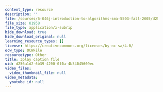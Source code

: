 ```yaml
---
content_type: resource
description: ''
file: /courses/6-046j-introduction-to-algorithms-sma-5503-fall-2005/d256a1d26b3942000f0a4b54045609ec_whjt_N9uYFI.srt
file_size: 81958
file_type: application/x-subrip
hide_download: true
hide_download_original: null
learning_resource_types: []
license: https://creativecommons.org/licenses/by-nc-sa/4.0/
ocw_type: OCWFile
resourcetype: Other
title: 3play caption file
uid: d256a1d2-6b39-4200-0f0a-4b54045609ec
video_files:
  video_thumbnail_file: null
video_metadata:
  youtube_id: null
---
```

